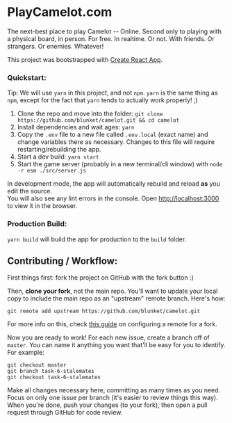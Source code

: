 # PlayCamelot.com

The next-best place to play Camelot -- Online. Second only to playing with a physical board, in person.
For free. In realtime. Or not. With friends. Or strangers. Or enemies. Whatever!

This project was bootstrapped with [Create React App](https://github.com/facebook/create-react-app).

### Quickstart:

Tip: We will use `yarn` in this project, and not `npm`. `yarn` is the same thing as `npm`, except for the fact that `yarn` tends to actually work properly! ;)<br>

1. Clone the repo and move into the folder: `git clone https://github.com/blunket/camelot.git && cd camelot`
2. Install dependencies and wait ages: `yarn`
3. Copy the `.env` file to a new file called `.env.local` (exact name) and change variables there as necessary. Changes to this file will require restarting/rebuilding the app.
4. Start a dev build: `yarn start`
5. Start the game server (probably in a new terminal/cli window) with `node -r esm ./src/server.js`

In development mode, the app will automatically rebuild and reload **as** you edit the source.<br>
You will also see any lint errors in the console. Open [http://localhost:3000](http://localhost:3000) to view it in the browser.

### Production Build:

`yarn build` will build the app for production to the `build` folder.

## Contributing / Workflow:

First things first: fork the project on GitHub with the fork button :)

Then, **clone your fork**, not the main repo.
You'll want to update your local copy to include the main repo as an "upstream" remote branch. Here's how:

```
git remote add upstream https://github.com/blunket/camelot.git
```

For more info on this, check [this guide](https://help.github.com/articles/configuring-a-remote-for-a-fork/) on configuring a remote for a fork.

Now you are ready to work! For each new issue, create a branch off of `master`. You can name it anything you want that'll be easy for you to identify. For example:

```
git checkout master
git branch task-6-stalemates
git checkout task-6-stalemates
```

Make all changes necessary here, committing as many times as you need. Focus on only one issue per branch (it's easier to review things this way).
When you're done, push your changes (to your fork), then open a pull request through GitHub for code review.
